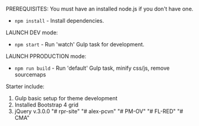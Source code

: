 PREREQUISITES:
You must have an installed node.js if you don't have one.
- `npm install` - Install dependencies.

LAUNCH DEV mode:
- `npm start` - Run 'watch' Gulp task for development.

LAUNCH PPRODUCTION mode:
- `npm run build` - Run 'default' Gulp task, minify css/js, remove sourcemaps

Starter include:
1) Gulp basic setup for theme development
2) Installed Bootstrap 4 grid
3) jQuery v.3.0.0
"# rpr-site" 
"# alex-pcvn" 
"# PM-OV" 
"# FL-RED" 
"# CMA" 
